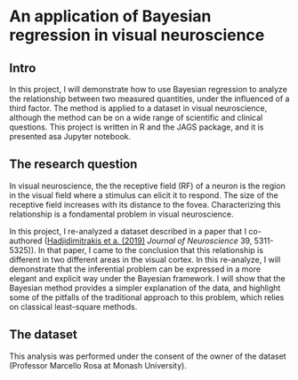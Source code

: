 # An application of Bayesian regression in visual neuroscience

## Intro 
In this project, I will demonstrate how to use Bayesian regression to analyze the relationship between two measured quantities, under the influenced of a third factor. The method is applied to a dataset in visual neuroscience, although the method can be on a wide range of scientific and clinical questions. This project is written in R and the JAGS package, and it is presented asa Jupyter notebook.

## The research question
In visual neuroscience, the the receptive field (RF) of a neuron is the region in the visual field where a stimulus can elicit it to respond. The size of the receptive field increases with its distance to the fovea. Characterizing this relationship is a fondamental problem in visual neuroscience.

In this project, I re-analyzed a dataset described in a paper that I co-authored ([Hadjidimitrakis et a. (2019)](https://www.jneurosci.org/content/39/27/5311.abstract) _Journal of Neuroscience_ 39, 5311-5325)). In that paper, I came to the conclusion that this relationship is different in two different areas in the visual cortex. In this re-analyze, I will demonstrate that the inferential problem can be expressed in a more elegant and explicit way under the Bayesian framework. I will show that the Bayesian method provides a simpler explanation of the data, and highlight some of the pitfalls of the traditional approach to this problem, which relies on classical least-square methods.

 ## The dataset
 This analysis was performed under the consent of the owner of the dataset (Professor Marcello Rosa at Monash University). 
